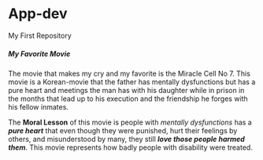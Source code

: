 # App-dev
My First Repository

##### My Favorite Movie

  The movie that makes my cry and my favorite is the Miracle Cell No 7.
  This movie is a Korean-movie that the father has mentally 
  dysfunctions but has a pure heart and meetings 
  the man has with his daughter while in prison 
  in the months that lead up to his execution and the 
  friendship he forges with his fellow inmates. 
  
  The **Moral Lesson** of this movie is people with *mentally dysfunctions*
  has a ***pure heart*** that even though they were punished, hurt their feelings
  by others, and misunderstood by many, they still ***love those people harmed them***. 
  This movie represents how badly people with disability were treated.

